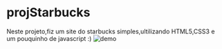 # projStarbucks
Neste projeto,fiz um site do starbucks simples,ultilizando HTML5,CSS3 e um pouquinho de  javascript :)
![demo](https://user-images.githubusercontent.com/94998850/147428231-2debbcce-cfc5-4627-abcb-a2f3cc61cc43.gif)


